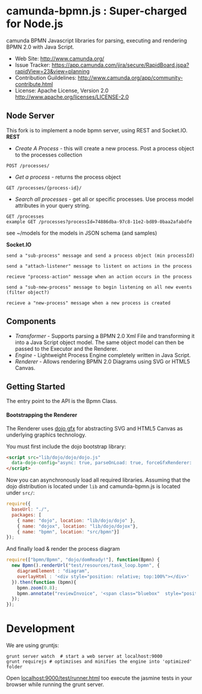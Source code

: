 camunda-bpmn.js : Super-charged for Node.js
==========

camunda BPMN Javascript libraries for parsing, executing and rendering BPMN 2.0 with Java Script. 

* Web Site: http://www.camunda.org/
* Issue Tracker: https://app.camunda.com/jira/secure/RapidBoard.jspa?rapidView=23&view=planning
* Contribution Guildelines: http://www.camunda.org/app/community-contribute.html
* License: Apache License, Version 2.0  http://www.apache.org/licenses/LICENSE-2.0

Node Server
---------
This fork is to implement a node bpmn server, using REST and Socket.IO.
**REST**
* *Create A Process* - this will create a new process. Post a process object to the processes collection
```
POST /processes/
```
* *Get a process* - returns the process object
```
GET /processes/{process-id}/
```
* *Search all processes* - get all or specific processes. Use process model attributes in your query string.
```
GET /processes
example GET /processes?processId=74886dba-97c8-11e2-bd89-0baa2afabdfe
```

see ~/models for the models in JSON schema (and samples)

**Socket.IO**

```
send a "sub-process" message and send a process object (min processId)

send a "attach-listener" message to listent on actions in the process

recieve "process-action" message when an action occurs in the process

send a "sub-new-process" message to begin listening on all new events (filter object?)

recieve a "new-process" message when a new process is created
```


Components
---------
 * *Transformer* - Supports parsing a BPMN 2.0 Xml File and transforming it into a Java Script object model. The same object model can then be passed to the Executor and the Renderer.
 * *Engine* - Lightweight Process Engine completely written in Java Script.
 * *Renderer* - Allows rendering BPMN 2.0 Diagrams using SVG or HTML5 Canvas.

Getting Started
---------
The entry point to the API is the Bpmn Class.

#### Bootstrapping the Renderer
The Renderer uses [dojo gfx](http://dojotoolkit.org/reference-guide/1.8/dojox) for abstracting SVG and HTML5 Canvas as underlying graphics technology.

You must first include the dojo bootstrap library:
```html
<script src="lib/dojo/dojo/dojo.js"
  data-dojo-config="async: true, parseOnLoad: true, forceGfxRenderer: 'svg'">
</script>
```

Now you can asynchronously load all required libraries. Assuming that the dojo distribution is located under `lib` and camunda-bpmn.js is located under `src/`:
```javascript
require({
  baseUrl: "./",
  packages: [
    { name: "dojo", location: "lib/dojo/dojo" },
    { name: "dojox", location: "lib/dojo/dojox"},
    { name: "bpmn", location: "src/bpmn"}]
});
```

And finally load & render the process diagram
```javascript
require(["bpmn/Bpmn", "dojo/domReady!"], function(Bpmn) {
  new Bpmn().renderUrl("test/resources/task_loop.bpmn", {
    diagramElement : "diagram",
    overlayHtml : '<div style="position: relative; top:100%"></div>'
  }).then(function (bpmn){
    bpmn.zoom(0.8);
    bpmn.annotate("reviewInvoice", '<span class="bluebox"  style="position: relative; top:100%">New Text</span>', ["highlight"]);
  });
});
```
Development
===========

We are using gruntjs:

```
grunt server watch  # start a web server at localhost:9000
grunt requirejs # optimzises and minifies the engine into 'optimized' folder
```

Open [localhost:9000/test/runner.html](http://localhost:9000/test/runner.html) too execute the jasmine tests in your browser while running the grunt server.
